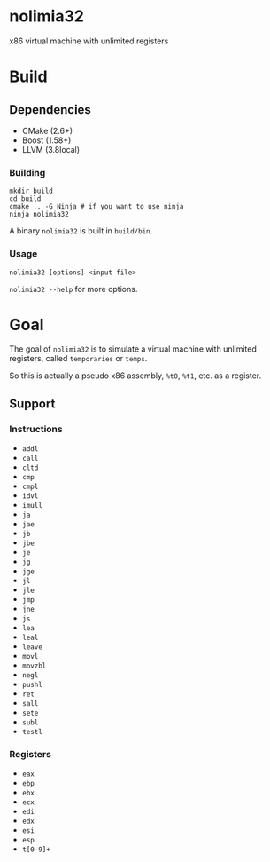 # nolimia32
x86 virtual machine with unlimited registers

# Build

## Dependencies

* CMake (2.6+)
* Boost (1.58+)
* LLVM  (3.8local)

### Building

```
mkdir build
cd build
cmake .. -G Ninja # if you want to use ninja
ninja nolimia32
```

A binary `nolimia32` is built in `build/bin`.

### Usage
`nolimia32 [options] <input file>`

`nolimia32 --help` for more options.

# Goal
The goal of `nolimia32` is to simulate a virtual machine with unlimited
registers, called `temporaries` or `temps`.

So this is actually a pseudo x86 assembly, `%t0`, `%t1`, etc. as a register.

## Support

### Instructions
* `addl`
* `call`
* `cltd`
* `cmp`
* `cmpl`
* `idvl`
* `imull`
* `ja`
* `jae`
* `jb`
* `jbe`
* `je`
* `jg`
* `jge`
* `jl`
* `jle`
* `jmp`
* `jne`
* `js`
* `lea`
* `leal`
* `leave`
* `movl`
* `movzbl`
* `negl`
* `pushl`
* `ret`
* `sall`
* `sete`
* `subl`
* `testl`

### Registers
* `eax`
* `ebp`
* `ebx`
* `ecx`
* `edi`
* `edx`
* `esi`
* `esp`
* `t[0-9]+`
